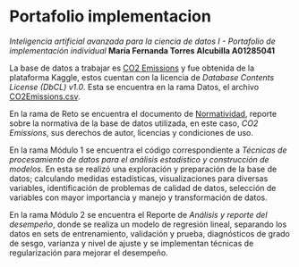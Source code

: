 # Portafolio implementacion
*Inteligencia artificial avanzada para la ciencia de datos I - Portafolio de implementación individual*
**María Fernanda Torres Alcubilla A01285041**

La base de datos a trabajar es [CO2 Emissions](https://www.kaggle.com/datasets/bhuviranga/co2-emissions) y fue obtenida de la plataforma Kaggle, estos cuentan con la licencia de *Database Contents License (DbCL) v1.0*. Esta se encuentra en la rama Datos, el archivo [CO2Emissions.csv](CO2Emissions.csv).

En la rama de Reto se encuentra el documento de [Normatividad](Normatividad.pdf), reporte sobre la normativa de la base de datos utilizada, en este caso, *CO2 Emissions*, sus derechos de autor, licencias y condiciones de uso. 

En la rama Módulo 1 se encuentra el código correspondiente a *Técnicas de procesamiento de datos para el análisis estadístico y construcción de modelos*. En esta se realizó una exploración y preparación de la base de datos; calculando medidas estadísticas, visualizaciones para diversas variables, identificación de problemas de calidad de datos, selección de variables con mayor importancia y manejo y transformación de datos.

En la rama Módulo 2 se encuentra el Reporte de *Análisis y reporte del desempeño*, donde se realiza un modelo de regresión lineal, separando los datos en sets de entrenamiento, validación y prueba, diagnósticos de grado de sesgo, varianza y nivel de ajuste y se implementan técnicas de regularización para mejorar el desempeño.
